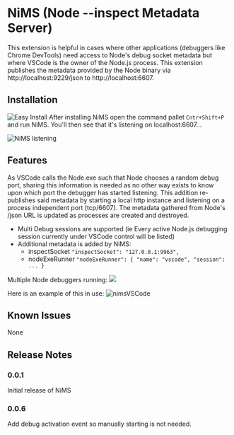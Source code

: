 # NiMS (Node --inspect Metadata Server)

This extension is helpful in cases where other applications (debuggers like Chrome DevTools) need access to Node's debug socket metadata but where VSCode is the owner of the Node.js process. This extension publishes the metadata provided by the Node binary via http://localhost:9229/json to http://localhost:6607.

## Installation
![Easy Install](https://june07.github.io/image/nimsVSCode.gif)
After installing NiMS open the command pallet `Cntr+Shift+P` and run NiMS.  You'll then see that it's listening on localhost:6607...

![NiMS listening](https://june07.github.io/image/screenCapture01.JPG)

## Features

As VSCode calls the Node.exe such that Node chooses a random debug port, sharing this information is needed as no other way exists to know upon which port the debugger has started listening.  This addition re-publishes said metadata by starting a local http instance and listening on a process independent port (tcp/6607).  The metadata gathered from Node's /json URL is updated as processes are created and destroyed.

* Multi Debug sessions are supported (ie Every active Node.js debugging session currently under VSCode control will be listed)
* Additional metadata is added by NiMS:
    * inspectSocket `"inspectSocket": "127.0.0.1:9963",`
    * nodeExeRunner `"nodeExeRunner": { "name": "vscode", "session": ... }`

Multiple Node debuggers running:
![](https://june07.github.io/image/screenCapture02Highlight.png)

Here is an example of this in use:
![nimsVSCode](https://user-images.githubusercontent.com/11353590/57107730-a3a01a00-6ce5-11e9-9e1e-df8570038f4f.gif)

## Known Issues
None

## Release Notes

### 0.0.1
Initial release of NiMS
### 0.0.6
Add debug activation event so manually starting is not needed.